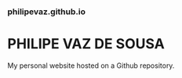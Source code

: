 ### philipevaz.github.io

# PHILIPE VAZ DE SOUSA

My personal website hosted on a Github repository.
